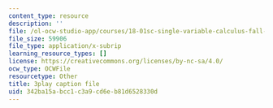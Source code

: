 ```yaml
---
content_type: resource
description: ''
file: /ol-ocw-studio-app/courses/18-01sc-single-variable-calculus-fall-2010/342ba15abcc1c3a9cd6eb81d6528330d_zUEuKrxgHws.srt
file_size: 59906
file_type: application/x-subrip
learning_resource_types: []
license: https://creativecommons.org/licenses/by-nc-sa/4.0/
ocw_type: OCWFile
resourcetype: Other
title: 3play caption file
uid: 342ba15a-bcc1-c3a9-cd6e-b81d6528330d
---
```

